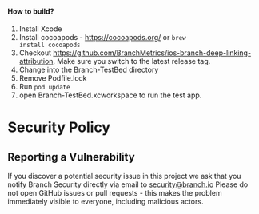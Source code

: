 #### How to build?
1. Install Xcode
2. Install cocoapods - https://cocoapods.org/ or <code>brew install cocoapods</code>
3. Checkout https://github.com/BranchMetrics/ios-branch-deep-linking-attribution. Make sure you switch to the latest release tag.                     
4. Change into the Branch-TestBed directory          
5. Remove Podfile.lock
6. Run <code>pod update</code>
7. open Branch-TestBed.xcworkspace to run the test app.



# Security Policy

## Reporting a Vulnerability
If you discover a potential security issue in this project we ask that you notify Branch Security directly via email to security@branch.io
Please do not open GitHub issues or pull requests - this makes the problem immediately visible to everyone, including malicious actors.
